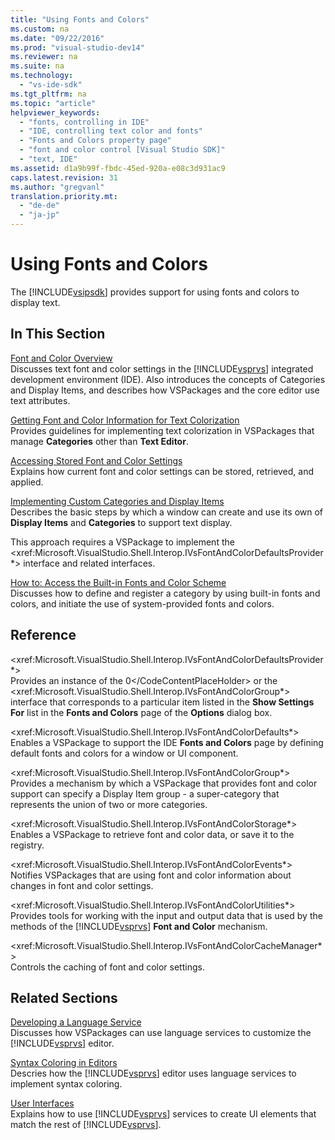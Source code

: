 ```yaml
---
title: "Using Fonts and Colors"
ms.custom: na
ms.date: "09/22/2016"
ms.prod: "visual-studio-dev14"
ms.reviewer: na
ms.suite: na
ms.technology: 
  - "vs-ide-sdk"
ms.tgt_pltfrm: na
ms.topic: "article"
helpviewer_keywords: 
  - "fonts, controlling in IDE"
  - "IDE, controlling text color and fonts"
  - "Fonts and Colors property page"
  - "font and color control [Visual Studio SDK]"
  - "text, IDE"
ms.assetid: d1a9b99f-fbdc-45ed-920a-e08c3d931ac9
caps.latest.revision: 31
ms.author: "gregvanl"
translation.priority.mt: 
  - "de-de"
  - "ja-jp"
---
```

# Using Fonts and Colors
The [!INCLUDE[vsipsdk](../vs140/includes/vsipsdk_md.md)] provides support for using fonts and colors to display text.  
  
## In This Section  
 [Font and Color Overview](../vs140/font-and-color-overview.md)  
 Discusses text font and color settings in the [!INCLUDE[vsprvs](../vs140/includes/vsprvs_md.md)] integrated development environment (IDE). Also introduces the concepts of Categories and Display Items, and describes how VSPackages and the core editor use text attributes.  
  
 [Getting Font and Color Information for Text Colorization](../vs140/getting-font-and-color-information-for-text-colorization.md)  
 Provides guidelines for implementing text colorization in VSPackages that manage **Categories** other than **Text Editor**.  
  
 [Accessing Stored Font and Color Settings](../vs140/accessing-stored-font-and-color-settings.md)  
 Explains how current font and color settings can be stored, retrieved, and applied.  
  
 [Implementing Custom Categories and Display Items](../vs140/implementing-custom-categories-and-display-items.md)  
 Describes the basic steps by which a window can create and use its own of **Display Items** and **Categories** to support text display.  
  
 This approach requires a VSPackage to implement the \<xref:Microsoft.VisualStudio.Shell.Interop.IVsFontAndColorDefaultsProvider*> interface and related interfaces.  
  
 [How to: Access the Built-in Fonts and Color Scheme](../vs140/how-to--access-the-built-in-fonts-and-color-scheme.md)  
 Discusses how to define and register a category by using built-in fonts and colors, and initiate the use of system-provided fonts and colors.  
  
## Reference  
 \<xref:Microsoft.VisualStudio.Shell.Interop.IVsFontAndColorDefaultsProvider*>  
 Provides an instance of the <CodeContentPlaceHolder>0\</CodeContentPlaceHolder> or the \<xref:Microsoft.VisualStudio.Shell.Interop.IVsFontAndColorGroup*> interface that corresponds to a particular item listed in the **Show Settings For** list in the **Fonts and Colors** page of the **Options** dialog box.  
  
 \<xref:Microsoft.VisualStudio.Shell.Interop.IVsFontAndColorDefaults*>  
 Enables a VSPackage to support the IDE **Fonts and Colors** page by defining default fonts and colors for a window or UI component.  
  
 \<xref:Microsoft.VisualStudio.Shell.Interop.IVsFontAndColorGroup*>  
 Provides a mechanism by which a VSPackage that provides font and color support can specify a Display Item group - a super-category that represents the union of two or more categories.  
  
 \<xref:Microsoft.VisualStudio.Shell.Interop.IVsFontAndColorStorage*>  
 Enables a VSPackage to retrieve font and color data, or save it to the registry.  
  
 \<xref:Microsoft.VisualStudio.Shell.Interop.IVsFontAndColorEvents*>  
 Notifies VSPackages that are using font and color information about changes in font and color settings.  
  
 \<xref:Microsoft.VisualStudio.Shell.Interop.IVsFontAndColorUtilities*>  
 Provides tools for working with the input and output data that is used by the methods of the [!INCLUDE[vsprvs](../vs140/includes/vsprvs_md.md)] **Font and Color** mechanism.  
  
 \<xref:Microsoft.VisualStudio.Shell.Interop.IVsFontAndColorCacheManager*>  
 Controls the caching of font and color settings.  
  
## Related Sections  
 [Developing a Language Service](../vs140/developing-a-legacy-language-service.md)  
 Discusses how VSPackages can use language services to customize the [!INCLUDE[vsprvs](../vs140/includes/vsprvs_md.md)] editor.  
  
 [Syntax Coloring in Editors](../vs140/syntax-coloring-in-custom-editors.md)  
 Descries how the [!INCLUDE[vsprvs](../vs140/includes/vsprvs_md.md)] editor uses language services to implement syntax coloring.  
  
 [User Interfaces](../vs140/extending-other-parts-of-visual-studio.md)  
 Explains how to use [!INCLUDE[vsprvs](../vs140/includes/vsprvs_md.md)] services to create UI elements that match the rest of [!INCLUDE[vsprvs](../vs140/includes/vsprvs_md.md)].